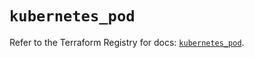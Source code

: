 # `kubernetes_pod`

Refer to the Terraform Registry for docs: [`kubernetes_pod`](https://registry.terraform.io/providers/hashicorp/kubernetes/2.31.0/docs/resources/pod).
